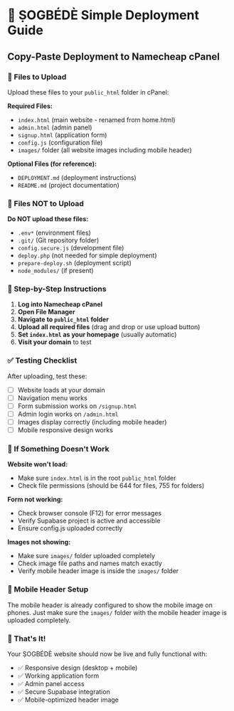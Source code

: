 # 🚀 ṢOGBÉDÈ Simple Deployment Guide

## Copy-Paste Deployment to Namecheap cPanel

### 📁 Files to Upload

Upload these files to your `public_html` folder in cPanel:

**Required Files:**
- `index.html` (main website - renamed from home.html)
- `admin.html` (admin panel)
- `signup.html` (application form)
- `config.js` (configuration file)
- `images/` folder (all website images including mobile header)

**Optional Files (for reference):**
- `DEPLOYMENT.md` (deployment instructions)
- `README.md` (project documentation)

### 🚫 Files NOT to Upload

**Do NOT upload these files:**
- `.env*` (environment files)
- `.git/` (Git repository folder)
- `config.secure.js` (development file)
- `deploy.php` (not needed for simple deployment)
- `prepare-deploy.sh` (deployment script)
- `node_modules/` (if present)

### 🔧 Step-by-Step Instructions

1. **Log into Namecheap cPanel**
2. **Open File Manager**
3. **Navigate to `public_html` folder**
4. **Upload all required files** (drag and drop or use upload button)
5. **Set `index.html` as your homepage** (usually automatic)
6. **Visit your domain** to test

### ✅ Testing Checklist

After uploading, test these:

- [ ] Website loads at your domain
- [ ] Navigation menu works
- [ ] Form submission works on `/signup.html`
- [ ] Admin login works on `/admin.html`
- [ ] Images display correctly (including mobile header)
- [ ] Mobile responsive design works

### 🚨 If Something Doesn't Work

**Website won't load:**
- Make sure `index.html` is in the root `public_html` folder
- Check file permissions (should be 644 for files, 755 for folders)

**Form not working:**
- Check browser console (F12) for error messages
- Verify Supabase project is active and accessible
- Ensure config.js uploaded correctly

**Images not showing:**
- Make sure `images/` folder uploaded completely
- Check image file paths and names match exactly
- Verify mobile header image is inside the `images/` folder

### 📱 Mobile Header Setup

The mobile header is already configured to show the mobile image on phones. Just make sure the `images/` folder with the mobile header image is uploaded completely.

### 🎉 That's It!

Your ṢOGBÉDÈ website should now be live and fully functional with:
- ✅ Responsive design (desktop + mobile)
- ✅ Working application form
- ✅ Admin panel access  
- ✅ Secure Supabase integration
- ✅ Mobile-optimized header image